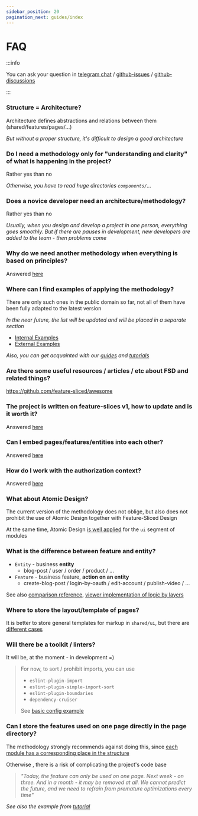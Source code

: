 ```yaml
---
sidebar_position: 20
pagination_next: guides/index
---
```


# FAQ

:::info

You can ask your question in [telegram chat](https://t.me/feature_sliced) / [github-issues](https://github.com/feature-sliced/documentation/issues) / [github-discussions](https://github.com/feature-sliced/documentation/discussions)

:::

### Structure = Architecture?

Architecture defines abstractions and relations between them (shared/features/pages/...)

*But without a proper structure, it's difficult to design a good architecture*

### Do I need a methodology only for "understanding and clarity" of what is happening in the project?

Rather yes than no

*Otherwise, you have to read huge directories `components/`...*

### Does a novice developer need an architecture/methodology?

Rather yes than no

*Usually, when you design and develop a project in one person, everything goes smoothly. But if there are pauses in development, new developers are added to the team - then problems come*

### Why do we need another methodology when everything is based on principles?

Answered [here](/docs/about/motivation)

### Where can I find examples of applying the methodology?

There are only such ones in the public domain so far, not all of them have been fully adapted to the latest version

*In the near future, the list will be updated and will be placed in a separate section*

- [Internal Examples](https://github.com/feature-sliced/examples)
- [External Examples](/examples)

*Also, you can get acquainted with our [guides](/docs/guides) and [tutorials](/docs/get-started)*

### Are there some useful resources / articles / etc about FSD and related things?

<https://github.com/feature-sliced/awesome>

### The project is written on feature-slices v1, how to update and is it worth it?

Answered [here](/docs/guides/migration/from-v1)

### Can I embed pages/features/entities into each other?

Answered [here](/docs/concepts/app-splitting#group-slices)

### How do I work with the authorization context?

Answered [here](/docs/guides/examples/auth)

### What about Atomic Design?

The current version of the methodology does not oblige, but also does not prohibit the use of Atomic Design together with Feature-Sliced Design

At the same time, Atomic Design [is well applied](https://t.me/feature_sliced/1653) for the `ui` segment of modules

### What is the difference between feature and entity?

- `Entity` - business **entity**
  - blog-post / user / order / product / ...
- `Feature` - business feature, **action on an entity**
  - create-blog-post / login-by-oauth / edit-account / publish-video / ...

See also [comparison reference](/docs/reference/units/layers), [viewer implementation of logic by layers](/docs/guides/examples/auth)

### Where to store the layout/template of pages?

It is better to store general templates for markup in `shared/ui`, but there are [different cases](https://github.com/feature-sliced/documentation/discussions/129)

### Will there be a toolkit / linters?

It will be, at the moment - in development =)

> For now, to sort / prohibit imports, you can use
>
> - `eslint-plugin-import`
> - `eslint-plugin-simple-import-sort`
> - `eslint-plugin-boundaries`
> - `dependency-cruiser`
>
> See [basic config example](https://gist.github.com/azinit/4cb940a1d4a3e05ef47e15aa18a9ecc5)

### Can I store the features used on one page directly in the page directory?

The methodology strongly recommends against doing this, since [each module has a corresponding place in the structure](/docs/concepts/app-splitting)

Otherwise , there is a risk of complicating the project's code base

> *"Today, the feature can only be used on one page. Next week - on three. And in a month - it may be removed at all. We cannot predict the future, and we need to refrain from premature optimizations every time"*

*See also the example from [tutorial](/docs/get-started/tutorial#normal-approach)*
